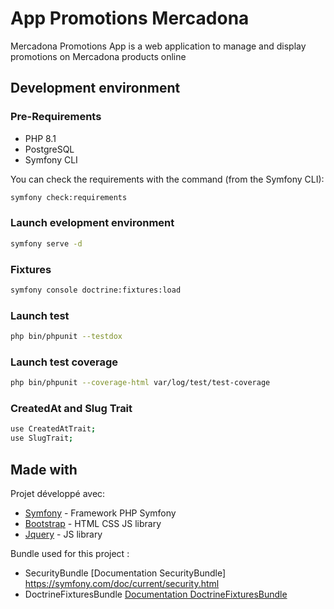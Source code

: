 # App Promotions Mercadona

Mercadona Promotions App is a web application to manage and display promotions on Mercadona products online

## Development environment

### Pre-Requirements

* PHP 8.1
* PostgreSQL
* Symfony CLI

You can check the requirements with the command (from the Symfony CLI):

```bash
symfony check:requirements
```

### Launch evelopment environment

```bash
symfony serve -d
```

### Fixtures

```bash
symfony console doctrine:fixtures:load
```

### Launch test

```bash
php bin/phpunit --testdox
```

### Launch test coverage

```bash
php bin/phpunit --coverage-html var/log/test/test-coverage
```

### CreatedAt and Slug Trait
```bash
use CreatedAtTrait;
use SlugTrait;
```

## Made with

Projet développé avec:

* [Symfony](https://symfony.com/) - Framework PHP Symfony
* [Bootstrap](https://getbootstrap.com/docs/5.2/getting-started/introduction/) - HTML CSS JS library
* [Jquery](https://jquery.com/) - JS library

Bundle used for this project : 

- SecurityBundle [Documentation SecurityBundle] https://symfony.com/doc/current/security.html
- DoctrineFixturesBundle [Documentation DoctrineFixturesBundle](https://symfony.com/doc/current/bundles/DoctrineFixturesBundle/index.html) 




